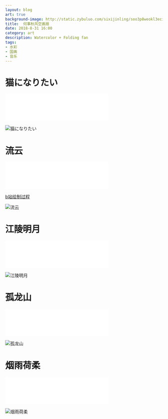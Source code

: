 ```yaml
---
layout: blog
art: true
background-image: http://static.zybuluo.com/sixijinling/soo3p8weokl3eci3lageze9e/3c2e7ab73fc0abf790a62468b53721b52f0fe314.jpg
title:  何事秋风空画扇
date: 2018-8-31 16:00
category: art
description: Watercolor + Folding fan
tags:
- 水彩
- 国画
- 音乐
---
```


# 猫になりたい

<iframe frameborder="no" border="0" marginwidth="0" marginheight="0" width="330" height="86" src="//music.163.com/outchain/player?type=2&id=28461702&auto=0&height=66"></iframe>

![猫になりたい][6]

# 流云

<iframe frameborder="no" border="0" marginwidth="0" marginheight="0" width="330" height="86" src="//music.163.com/outchain/player?type=2&id=1300726769&auto=0&height=66"></iframe>

[b站绘制过程][5]

![流云][1]

# 江陵明月

<iframe frameborder="no" border="0" marginwidth="0" marginheight="0" width="330" height="86" src="//music.163.com/outchain/player?type=2&id=545788116&auto=0&height=66"></iframe>

![江陵明月][2]

# 孤龙山

<iframe frameborder="no" border="0" marginwidth="0" marginheight="0" width="330" height="86" src="//music.163.com/outchain/player?type=2&id=416388015&auto=0&height=66"></iframe>

![孤龙山][3]

# 烟雨荷柔

<iframe frameborder="no" border="0" marginwidth="0" marginheight="0" width="330" height="86" src="//music.163.com/outchain/player?type=2&id=393613&auto=0&height=66"></iframe>

![烟雨荷柔][4]


  [1]: http://static.zybuluo.com/sixijinling/d4mhli8nbj7yo4mjjrp61t0c/95546060495ee5d40dd0e831d9b858cf794ae4b6.jpg
  [2]: http://static.zybuluo.com/sixijinling/soo3p8weokl3eci3lageze9e/3c2e7ab73fc0abf790a62468b53721b52f0fe314.jpg
  [3]: http://static.zybuluo.com/sixijinling/o8qtoe7ew7fzjs4gxhca99iu/66a4dfa5f2bbad64d2e6086b0bea9f131bfee242.jpg
  [4]: http://static.zybuluo.com/sixijinling/2ph6zu6jh93a1golg5rcf82k/b2d2bdedd5177bc71f929dce8716a82c2a26f4b9.jpg
  [5]: https://www.bilibili.com/video/av15863317/
  [6]: http://static.zybuluo.com/sixijinling/q5urvn419qr9iumgdpoetowl/fullsizeoutput_28a.jpeg
